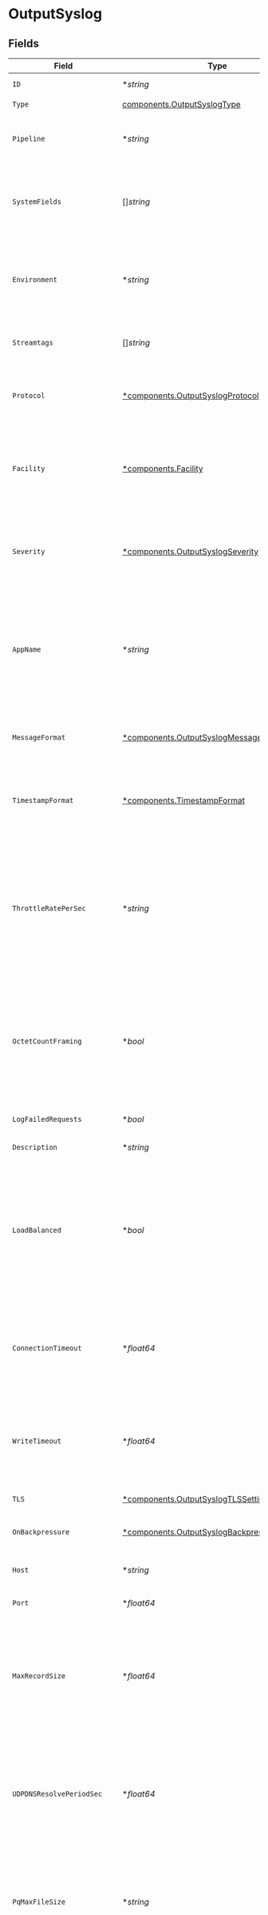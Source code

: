 # OutputSyslog


## Fields

| Field                                                                                                                                                                                                                                                          | Type                                                                                                                                                                                                                                                           | Required                                                                                                                                                                                                                                                       | Description                                                                                                                                                                                                                                                    |
| -------------------------------------------------------------------------------------------------------------------------------------------------------------------------------------------------------------------------------------------------------------- | -------------------------------------------------------------------------------------------------------------------------------------------------------------------------------------------------------------------------------------------------------------- | -------------------------------------------------------------------------------------------------------------------------------------------------------------------------------------------------------------------------------------------------------------- | -------------------------------------------------------------------------------------------------------------------------------------------------------------------------------------------------------------------------------------------------------------- |
| `ID`                                                                                                                                                                                                                                                           | **string*                                                                                                                                                                                                                                                      | :heavy_minus_sign:                                                                                                                                                                                                                                             | Unique ID for this output                                                                                                                                                                                                                                      |
| `Type`                                                                                                                                                                                                                                                         | [components.OutputSyslogType](../../models/components/outputsyslogtype.md)                                                                                                                                                                                     | :heavy_check_mark:                                                                                                                                                                                                                                             | N/A                                                                                                                                                                                                                                                            |
| `Pipeline`                                                                                                                                                                                                                                                     | **string*                                                                                                                                                                                                                                                      | :heavy_minus_sign:                                                                                                                                                                                                                                             | Pipeline to process data before sending out to this output                                                                                                                                                                                                     |
| `SystemFields`                                                                                                                                                                                                                                                 | []*string*                                                                                                                                                                                                                                                     | :heavy_minus_sign:                                                                                                                                                                                                                                             | Fields to automatically add to events, such as cribl_pipe. Supports wildcards.                                                                                                                                                                                 |
| `Environment`                                                                                                                                                                                                                                                  | **string*                                                                                                                                                                                                                                                      | :heavy_minus_sign:                                                                                                                                                                                                                                             | Optionally, enable this config only on a specified Git branch. If empty, will be enabled everywhere.                                                                                                                                                           |
| `Streamtags`                                                                                                                                                                                                                                                   | []*string*                                                                                                                                                                                                                                                     | :heavy_minus_sign:                                                                                                                                                                                                                                             | Tags for filtering and grouping in @{product}                                                                                                                                                                                                                  |
| `Protocol`                                                                                                                                                                                                                                                     | [*components.OutputSyslogProtocol](../../models/components/outputsyslogprotocol.md)                                                                                                                                                                            | :heavy_minus_sign:                                                                                                                                                                                                                                             | The network protocol to use for sending out syslog messages                                                                                                                                                                                                    |
| `Facility`                                                                                                                                                                                                                                                     | [*components.Facility](../../models/components/facility.md)                                                                                                                                                                                                    | :heavy_minus_sign:                                                                                                                                                                                                                                             | Default value for message facility. Will be overwritten by value of __facility if set. Defaults to user.                                                                                                                                                       |
| `Severity`                                                                                                                                                                                                                                                     | [*components.OutputSyslogSeverity](../../models/components/outputsyslogseverity.md)                                                                                                                                                                            | :heavy_minus_sign:                                                                                                                                                                                                                                             | Default value for message severity. Will be overwritten by value of __severity if set. Defaults to notice.                                                                                                                                                     |
| `AppName`                                                                                                                                                                                                                                                      | **string*                                                                                                                                                                                                                                                      | :heavy_minus_sign:                                                                                                                                                                                                                                             | Default name for device or application that originated the message. Defaults to Cribl, but will be overwritten by value of __appname if set.                                                                                                                   |
| `MessageFormat`                                                                                                                                                                                                                                                | [*components.OutputSyslogMessageFormat](../../models/components/outputsyslogmessageformat.md)                                                                                                                                                                  | :heavy_minus_sign:                                                                                                                                                                                                                                             | The syslog message format depending on the receiver's support                                                                                                                                                                                                  |
| `TimestampFormat`                                                                                                                                                                                                                                              | [*components.TimestampFormat](../../models/components/timestampformat.md)                                                                                                                                                                                      | :heavy_minus_sign:                                                                                                                                                                                                                                             | Timestamp format to use when serializing event's time field                                                                                                                                                                                                    |
| `ThrottleRatePerSec`                                                                                                                                                                                                                                           | **string*                                                                                                                                                                                                                                                      | :heavy_minus_sign:                                                                                                                                                                                                                                             | Rate (in bytes per second) to throttle while writing to an output. Accepts values with multiple-byte units, such as KB, MB, and GB. (Example: 42 MB) Default value of 0 specifies no throttling.                                                               |
| `OctetCountFraming`                                                                                                                                                                                                                                            | **bool*                                                                                                                                                                                                                                                        | :heavy_minus_sign:                                                                                                                                                                                                                                             | Prefix messages with the byte count of the message. If disabled, no prefix will be set, and the message will be appended with a \n.                                                                                                                            |
| `LogFailedRequests`                                                                                                                                                                                                                                            | **bool*                                                                                                                                                                                                                                                        | :heavy_minus_sign:                                                                                                                                                                                                                                             | Use to troubleshoot issues with sending data                                                                                                                                                                                                                   |
| `Description`                                                                                                                                                                                                                                                  | **string*                                                                                                                                                                                                                                                      | :heavy_minus_sign:                                                                                                                                                                                                                                             | N/A                                                                                                                                                                                                                                                            |
| `LoadBalanced`                                                                                                                                                                                                                                                 | **bool*                                                                                                                                                                                                                                                        | :heavy_minus_sign:                                                                                                                                                                                                                                             | For optimal performance, enable load balancing even if you have one hostname, as it can expand to multiple IPs.  If this setting is disabled, consider enabling round-robin DNS.                                                                               |
| `ConnectionTimeout`                                                                                                                                                                                                                                            | **float64*                                                                                                                                                                                                                                                     | :heavy_minus_sign:                                                                                                                                                                                                                                             | Amount of time (milliseconds) to wait for the connection to establish before retrying                                                                                                                                                                          |
| `WriteTimeout`                                                                                                                                                                                                                                                 | **float64*                                                                                                                                                                                                                                                     | :heavy_minus_sign:                                                                                                                                                                                                                                             | Amount of time (milliseconds) to wait for a write to complete before assuming connection is dead                                                                                                                                                               |
| `TLS`                                                                                                                                                                                                                                                          | [*components.OutputSyslogTLSSettingsClientSide](../../models/components/outputsyslogtlssettingsclientside.md)                                                                                                                                                  | :heavy_minus_sign:                                                                                                                                                                                                                                             | N/A                                                                                                                                                                                                                                                            |
| `OnBackpressure`                                                                                                                                                                                                                                               | [*components.OutputSyslogBackpressureBehavior](../../models/components/outputsyslogbackpressurebehavior.md)                                                                                                                                                    | :heavy_minus_sign:                                                                                                                                                                                                                                             | How to handle events when all receivers are exerting backpressure                                                                                                                                                                                              |
| `Host`                                                                                                                                                                                                                                                         | **string*                                                                                                                                                                                                                                                      | :heavy_minus_sign:                                                                                                                                                                                                                                             | The hostname of the receiver                                                                                                                                                                                                                                   |
| `Port`                                                                                                                                                                                                                                                         | **float64*                                                                                                                                                                                                                                                     | :heavy_minus_sign:                                                                                                                                                                                                                                             | The port to connect to on the provided host                                                                                                                                                                                                                    |
| `MaxRecordSize`                                                                                                                                                                                                                                                | **float64*                                                                                                                                                                                                                                                     | :heavy_minus_sign:                                                                                                                                                                                                                                             | Maximum size of syslog messages. Make sure this value is less than or equal to the MTU to avoid UDP packet fragmentation.                                                                                                                                      |
| `UDPDNSResolvePeriodSec`                                                                                                                                                                                                                                       | **float64*                                                                                                                                                                                                                                                     | :heavy_minus_sign:                                                                                                                                                                                                                                             | How often to resolve the destination hostname to an IP address. Ignored if the destination is an IP address. A value of 0 means every message sent will incur a DNS lookup.                                                                                    |
| `PqMaxFileSize`                                                                                                                                                                                                                                                | **string*                                                                                                                                                                                                                                                      | :heavy_minus_sign:                                                                                                                                                                                                                                             | The maximum size to store in each queue file before closing and optionally compressing (KB, MB, etc.)                                                                                                                                                          |
| `PqMaxSize`                                                                                                                                                                                                                                                    | **string*                                                                                                                                                                                                                                                      | :heavy_minus_sign:                                                                                                                                                                                                                                             | The maximum disk space that the queue can consume (as an average per Worker Process) before queueing stops. Enter a numeral with units of KB, MB, etc.                                                                                                         |
| `PqPath`                                                                                                                                                                                                                                                       | **string*                                                                                                                                                                                                                                                      | :heavy_minus_sign:                                                                                                                                                                                                                                             | The location for the persistent queue files. To this field's value, the system will append: /<worker-id>/<output-id>.                                                                                                                                          |
| `PqCompress`                                                                                                                                                                                                                                                   | [*components.OutputSyslogCompression](../../models/components/outputsyslogcompression.md)                                                                                                                                                                      | :heavy_minus_sign:                                                                                                                                                                                                                                             | Codec to use to compress the persisted data                                                                                                                                                                                                                    |
| `PqOnBackpressure`                                                                                                                                                                                                                                             | [*components.OutputSyslogQueueFullBehavior](../../models/components/outputsyslogqueuefullbehavior.md)                                                                                                                                                          | :heavy_minus_sign:                                                                                                                                                                                                                                             | How to handle events when the queue is exerting backpressure (full capacity or low disk). 'Block' is the same behavior as non-PQ blocking. 'Drop new data' throws away incoming data, while leaving the contents of the PQ unchanged.                          |
| `PqMode`                                                                                                                                                                                                                                                       | [*components.OutputSyslogMode](../../models/components/outputsyslogmode.md)                                                                                                                                                                                    | :heavy_minus_sign:                                                                                                                                                                                                                                             | In Error mode, PQ writes events to the filesystem if the Destination is unavailable. In Backpressure mode, PQ writes events to the filesystem when it detects backpressure from the Destination. In Always On mode, PQ always writes events to the filesystem. |
| `PqControls`                                                                                                                                                                                                                                                   | [*components.OutputSyslogPqControls](../../models/components/outputsyslogpqcontrols.md)                                                                                                                                                                        | :heavy_minus_sign:                                                                                                                                                                                                                                             | N/A                                                                                                                                                                                                                                                            |
| `DNSResolvePeriodSec`                                                                                                                                                                                                                                          | **float64*                                                                                                                                                                                                                                                     | :heavy_minus_sign:                                                                                                                                                                                                                                             | The interval in which to re-resolve any hostnames and pick up destinations from A records                                                                                                                                                                      |
| `LoadBalanceStatsPeriodSec`                                                                                                                                                                                                                                    | **float64*                                                                                                                                                                                                                                                     | :heavy_minus_sign:                                                                                                                                                                                                                                             | How far back in time to keep traffic stats for load balancing purposes                                                                                                                                                                                         |
| `MaxConcurrentSenders`                                                                                                                                                                                                                                         | **float64*                                                                                                                                                                                                                                                     | :heavy_minus_sign:                                                                                                                                                                                                                                             | Maximum number of concurrent connections (per Worker Process). A random set of IPs will be picked on every DNS resolution period. Use 0 for unlimited.                                                                                                         |
| `ExcludeSelf`                                                                                                                                                                                                                                                  | **bool*                                                                                                                                                                                                                                                        | :heavy_minus_sign:                                                                                                                                                                                                                                             | Exclude all IPs of the current host from the list of any resolved hostnames                                                                                                                                                                                    |
| `Hosts`                                                                                                                                                                                                                                                        | [][components.OutputSyslogHost](../../models/components/outputsysloghost.md)                                                                                                                                                                                   | :heavy_minus_sign:                                                                                                                                                                                                                                             | Set of hosts to load-balance data to.                                                                                                                                                                                                                          |